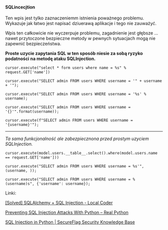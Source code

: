 #### SQLincecjtion

Ten wpis jest tylko zaznaczeniemm istnienia poważnego problemu.
Wykazuje jak łatwo jest napisać dziuerawą aplikacje i tego nie zauważyć.

Wpis ten całkowicie nie wyczerpuje problemu, zagadnienie jest głębsze ... nawet przytoczone bezpieczne metody w pewnych sytuacjach mogą nie zapewnić bezpieczeństwa.


**Proste uzycie zapytania SQL w ten sposób niesie za sobą ryzyko podatności na metodę ataku SQLInjection.**

`cursor.execute("select * form users where name = %s" % request.GET['name'])`

`cursor.execute("SELECT admin FROM users WHERE username = '" + username + '");`

`cursor.execute("SELECT admin FROM users WHERE username = '%s' % username);`

`cursor.execute("SELECT admin FROM users WHERE username = '{}'".format(username));`

`cursor.execute(f"SELECT admin FROM users WHERE username = '{username}'");`

-----------

*Ta sama funkcjonalność ale zabezpiecznona przed prostym uzyciem SQLInjection.*

`cursor.execute(model.users.__table__.select().where(model.users.name == request.GET['name']))`

`cursor.execute("SELECT admin FROM users WHERE username = %s'", (username, ));`

`cursor.execute("SELECT admin FROM users WHERE username = %(username)s", {'username': username});`


Linki:

[[Solved] SQLAlchemy + SQL Injection - Local Coder](https://localcoder.org/sqlalchemy-sql-injection)

[Preventing SQL Injection Attacks With Python – Real Python](https://realpython.com/prevent-python-sql-injection/)

[SQL Injection in Python | SecureFlag Security Knowledge Base](https://knowledge-base.secureflag.com/vulnerabilities/sql_injection/sql_injection_python.html)

